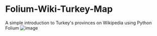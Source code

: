 # Folium-Wiki-Turkey-Map
A simple introduction to Turkey's provinces on Wikipedia using Python Folium
![image](https://github.com/user-attachments/assets/4e6837f1-e90b-4761-8294-6ffbf3aa2c6e)
